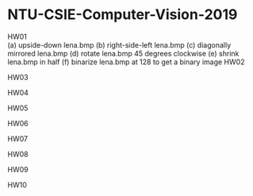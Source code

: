 # NTU-CSIE-Computer-Vision-2019
HW01  
  (a) upside-down lena.bmp
  (b) right-side-left lena.bmp
  (c) diagonally mirrored lena.bmp
  (d) rotate lena.bmp 45 degrees clockwise
  (e) shrink lena.bmp in half
  (f) binarize lena.bmp at 128 to get a binary image
HW02

HW03

HW04

HW05

HW06

HW07

HW08

HW09

HW10
